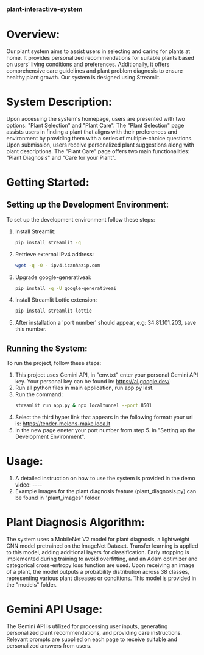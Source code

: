 ### plant-interactive-system
# Overview:
Our plant system aims to assist users in selecting and caring for plants at home. It provides personalized recommendations for suitable plants based on users' living conditions and preferences. Additionally, it offers comprehensive care guidelines and plant problem diagnosis to ensure healthy plant growth.
Our system is designed using Streamlit. 

# System Description:
Upon accessing the system's homepage, users are presented with two options: "Plant Selection" and "Plant Care". The "Plant Selection" page assists users in finding a plant that aligns with their preferences and environment by providing them with a series of multiple-choice questions. Upon submission, users receive personalized plant suggestions along with plant descriptions. The "Plant Care" page offers two main functionalities: "Plant Diagnosis" and "Care for your Plant".

# Getting Started:
## Setting up the Development Environment:
To set up the development environment follow these steps:
1. Install Streamlit:
    ```bash
    pip install streamlit -q
    ```
2. Retrieve external IPv4 address:
    ```bash
    wget -q -O - ipv4.icanhazip.com
    ```
3. Upgrade google-generativeai:
    ```bash
    pip install -q -U google-generativeai
    ```
4. Install Streamlit Lottie extension:
    ```bash
    pip install streamlit-lottie
    ```
5. After installation a 'port number' should appear, e.g: 34.81.101.203, save this number.
   
## Running the System: 
To run the project, follow these steps: 
1. This project uses Gemini API, in "env.txt" enter your personal Gemini API key.
   Your personal key can be found in: https://ai.google.dev/
1. Run all python files in main application, run app.py last.
2. Run the command:
   ```bash
   streamlit run app.py & npx localtunnel --port 8501
   ```
3. Select the third hyper link that appears in the following format: your url is: https://tender-melons-make.loca.lt
4. In the new page eneter your port number from step 5. in "Setting up the Development Environment".

# Usage:
1. A detailed instruction on how to use the system is provided in the demo video: ----
2. Example images for the plant diagnosis feature (plant_diagnosis.py) can be found in "plant_images" folder.

# Plant Diagnosis Algorithm:
The system uses a MobileNet V2 model for plant diagnosis, a lightweight CNN model pretrained on the ImageNet Dataset. Transfer learning is applied to this model, adding additional layers for classification. Early stopping is implemented during training to avoid overfitting, and an Adam optimizer and categorical cross-entropy loss function are used. Upon receiving an image of a plant, the model outputs a probability distribution across 38 classes, representing various plant diseases or conditions.
This model is provided in the "models" folder. 

# Gemini API Usage:
The Gemini API is utilized for processing user inputs, generating personalized plant recommendations, and providing care instructions. Relevant prompts are supplied on each page to receive suitable and personalized answers from users.


 
